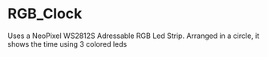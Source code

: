 RGB_Clock
=========
Uses a NeoPixel WS2812S Adressable RGB Led Strip.
Arranged in a circle, it shows the time using 3 colored leds

